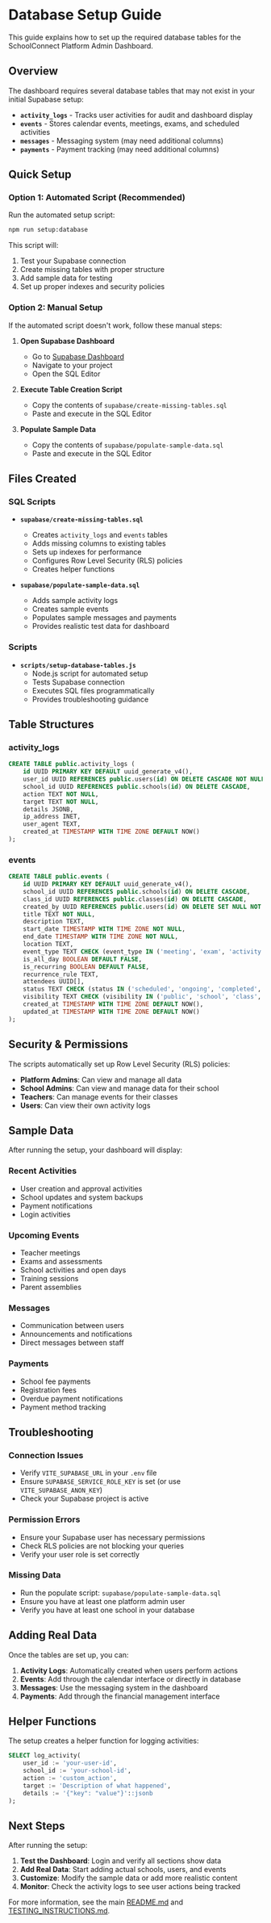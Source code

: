 # Database Setup Guide

This guide explains how to set up the required database tables for the SchoolConnect Platform Admin Dashboard.

## Overview

The dashboard requires several database tables that may not exist in your initial Supabase setup:

- **`activity_logs`** - Tracks user activities for audit and dashboard display
- **`events`** - Stores calendar events, meetings, exams, and scheduled activities
- **`messages`** - Messaging system (may need additional columns)
- **`payments`** - Payment tracking (may need additional columns)

## Quick Setup

### Option 1: Automated Script (Recommended)

Run the automated setup script:

```bash
npm run setup:database
```

This script will:
1. Test your Supabase connection
2. Create missing tables with proper structure
3. Add sample data for testing
4. Set up proper indexes and security policies

### Option 2: Manual Setup

If the automated script doesn't work, follow these manual steps:

1. **Open Supabase Dashboard**
   - Go to [Supabase Dashboard](https://app.supabase.com)
   - Navigate to your project
   - Open the SQL Editor

2. **Execute Table Creation Script**
   - Copy the contents of `supabase/create-missing-tables.sql`
   - Paste and execute in the SQL Editor

3. **Populate Sample Data**
   - Copy the contents of `supabase/populate-sample-data.sql`
   - Paste and execute in the SQL Editor

## Files Created

### SQL Scripts

- **`supabase/create-missing-tables.sql`**
  - Creates `activity_logs` and `events` tables
  - Adds missing columns to existing tables
  - Sets up indexes for performance
  - Configures Row Level Security (RLS) policies
  - Creates helper functions

- **`supabase/populate-sample-data.sql`**
  - Adds sample activity logs
  - Creates sample events
  - Populates sample messages and payments
  - Provides realistic test data for dashboard

### Scripts

- **`scripts/setup-database-tables.js`**
  - Node.js script for automated setup
  - Tests Supabase connection
  - Executes SQL files programmatically
  - Provides troubleshooting guidance

## Table Structures

### activity_logs
```sql
CREATE TABLE public.activity_logs (
    id UUID PRIMARY KEY DEFAULT uuid_generate_v4(),
    user_id UUID REFERENCES public.users(id) ON DELETE CASCADE NOT NULL,
    school_id UUID REFERENCES public.schools(id) ON DELETE CASCADE,
    action TEXT NOT NULL,
    target TEXT NOT NULL,
    details JSONB,
    ip_address INET,
    user_agent TEXT,
    created_at TIMESTAMP WITH TIME ZONE DEFAULT NOW()
);
```

### events
```sql
CREATE TABLE public.events (
    id UUID PRIMARY KEY DEFAULT uuid_generate_v4(),
    school_id UUID REFERENCES public.schools(id) ON DELETE CASCADE,
    class_id UUID REFERENCES public.classes(id) ON DELETE CASCADE,
    created_by UUID REFERENCES public.users(id) ON DELETE SET NULL NOT NULL,
    title TEXT NOT NULL,
    description TEXT,
    start_date TIMESTAMP WITH TIME ZONE NOT NULL,
    end_date TIMESTAMP WITH TIME ZONE NOT NULL,
    location TEXT,
    event_type TEXT CHECK (event_type IN ('meeting', 'exam', 'activity', 'training', 'holiday', 'other')) DEFAULT 'other',
    is_all_day BOOLEAN DEFAULT FALSE,
    is_recurring BOOLEAN DEFAULT FALSE,
    recurrence_rule TEXT,
    attendees UUID[],
    status TEXT CHECK (status IN ('scheduled', 'ongoing', 'completed', 'cancelled')) DEFAULT 'scheduled',
    visibility TEXT CHECK (visibility IN ('public', 'school', 'class', 'private')) DEFAULT 'school',
    created_at TIMESTAMP WITH TIME ZONE DEFAULT NOW(),
    updated_at TIMESTAMP WITH TIME ZONE DEFAULT NOW()
);
```

## Security & Permissions

The scripts automatically set up Row Level Security (RLS) policies:

- **Platform Admins**: Can view and manage all data
- **School Admins**: Can view and manage data for their school
- **Teachers**: Can manage events for their classes
- **Users**: Can view their own activity logs

## Sample Data

After running the setup, your dashboard will display:

### Recent Activities
- User creation and approval activities
- School updates and system backups
- Payment notifications
- Login activities

### Upcoming Events
- Teacher meetings
- Exams and assessments
- School activities and open days
- Training sessions
- Parent assemblies

### Messages
- Communication between users
- Announcements and notifications
- Direct messages between staff

### Payments
- School fee payments
- Registration fees
- Overdue payment notifications
- Payment method tracking

## Troubleshooting

### Connection Issues
- Verify `VITE_SUPABASE_URL` in your `.env` file
- Ensure `SUPABASE_SERVICE_ROLE_KEY` is set (or use `VITE_SUPABASE_ANON_KEY`)
- Check your Supabase project is active

### Permission Errors
- Ensure your Supabase user has necessary permissions
- Check RLS policies are not blocking your queries
- Verify your user role is set correctly

### Missing Data
- Run the populate script: `supabase/populate-sample-data.sql`
- Ensure you have at least one platform admin user
- Verify you have at least one school in your database

## Adding Real Data

Once the tables are set up, you can:

1. **Activity Logs**: Automatically created when users perform actions
2. **Events**: Add through the calendar interface or directly in database
3. **Messages**: Use the messaging system in the dashboard
4. **Payments**: Add through the financial management interface

## Helper Functions

The setup creates a helper function for logging activities:

```sql
SELECT log_activity(
    user_id := 'your-user-id',
    school_id := 'your-school-id', 
    action := 'custom_action',
    target := 'Description of what happened',
    details := '{"key": "value"}'::jsonb
);
```

## Next Steps

After running the setup:

1. **Test the Dashboard**: Login and verify all sections show data
2. **Add Real Data**: Start adding actual schools, users, and events
3. **Customize**: Modify the sample data or add more realistic content
4. **Monitor**: Check the activity logs to see user actions being tracked

For more information, see the main [README.md](./README.md) and [TESTING_INSTRUCTIONS.md](./TESTING_INSTRUCTIONS.md).
